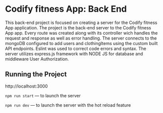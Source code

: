 # Codify fitness App: Back End

This back-end project is focused on creating a server for the Codify fitness App application.
The project is the back-end server to the Codify fitness App app. Every route was created along with its controller wich handles the request and response as well as error handling. The server connects to the mongoDB configured to add users and clothingItems using the custom built API endpoints. Eslint was used to correct code errors and syntax. The server utilizes express.js framework with NODE JS for database and middleware User Authorization.

## Running the Project

http://localhost:3000

`npm run start` — to launch the server

`npm run dev` — to launch the server with the hot reload feature
